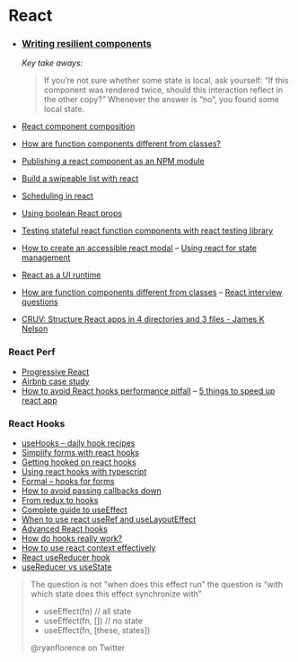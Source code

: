 # React

- ### [Writing resilient components](https://overreacted.io/writing-resilient-components/)

  _Key take aways:_
  > If you’re not sure whether some state is local, ask yourself: “If this component was rendered twice, should this interaction  reflect in the other copy?” Whenever the answer is “no”, you found some local state.

- [React component composition](https://www.robinwieruch.de/react-component-composition/)
- [How are function components different from classes?](https://overreacted.io/how-are-function-components-different-from-classes)
- [Publishing a react component as an NPM module](https://parastudios.de/create-a-react-component-as-npm-module)
- [Build a swipeable list with react](https://malcoded.com/posts/react-swipeable-list)
- [Scheduling in react](https://philippspiess.com/scheduling-in-react/)
- [Using boolean React props](https://spicefactory.co/blog/2019/03/26/how-to-avoid-the-boolean-trap-when-designing-react-components/)
- [Testing stateful react function components with react testing library](https://www.robertcooper.me/testing-stateful-react-function-components-with-react-testing-library)
- [How to create an accessible react modal](https://levelup.gitconnected.com/how-to-create-an-accessible-react-modal-5b87e6a27503)
– [Using react for state management](https://kentcdodds.com/blog/application-state-management-with-react)
- [React as a UI runtime](https://overreacted.io/react-as-a-ui-runtime/)
- [How are function components different from classes](https://overreacted.io/how-are-function-components-different-from-classes/)
– [React interview questions](https://tylermcginnis.com/react-interview-questions/?utm_campaign=React%2BNewsletter&utm_medium=email&utm_source=React_Newsletter_131)
- [CRUV: Structure React apps in 4 directories and 3 files - James K Nelson](http://jamesknelson.com/cruv-react-project-structure/?utm_source=reactdigest&utm_medium=email&utm_campaign=featured)

### React Perf

- [Progressive React](https://houssein.me/progressive-react?utm_source=reactdigest&utm_medium=email&utm_campaign=featured)
- [Airbnb case study](https://medium.com/airbnb-engineering/recent-web-performance-fixes-on-airbnb-listing-pages-6cd8d93df6f4)
- [How to avoid React hooks performance pitfall](https://medium.com/@_m1010j_/how-to-avoid-this-react-hooks-performance-pitfall-28770ad9abe0)
– [5 things to speed up react app](https://www.thedevelobear.com/post/5-things-to-improve-performance/?utm_source=reactdigest&utm_medium=email&utm_campaign=featured)

### React Hooks

- [useHooks – daily hook recipes](https://usehooks.com/?utm_campaign=React%2BNewsletter&utm_medium=email&utm_source=React_Newsletter_138)
- [Simplify forms with react hooks](https://upmostly.com/tutorials/using-custom-react-hooks-simplify-forms/)
- [Getting hooked on react hooks](https://tech.okcupid.com/getting-hooked-on-react-hooks/)
- [Using react hooks with typescript](https://levelup.gitconnected.com/usetypescript-a-complete-guide-to-react-hooks-and-typescript-db1858d1fb9c)
- [Formal – hooks for forms](https://github.com/kevinwolfcr/formal)
- [How to avoid passing callbacks down](https://reactjs.org/docs/hooks-faq.html#how-to-avoid-passing-callbacks-down)
- [From redux to hooks](https://staleclosures.dev/from-redux-to-hooks-case-study/)
- [Complete guide to useEffect](https://overreacted.io/a-complete-guide-to-useeffect/)
- [When to use react useRef and useLayoutEffect](https://dev.to/rleija_/when-to-use-react-useref-and-uselayouteffect-57kh)
- [Advanced React hooks](https://testdriven.io/blog/react-hooks-advanced/?utm_campaign=React%2BNewsletter&utm_medium=email&utm_source=React_Newsletter_157#.XLcod_Gltqo.reddit)
- [How do hooks really work?](https://www.netlify.com/blog/2019/03/11/deep-dive-how-do-react-hooks-really-work/?utm_campaign=React%2BNewsletter&utm_medium=email&utm_source=React_Newsletter_157)
- [How to use react context effectively](https://kentcdodds.com/blog/how-to-use-react-context-effectively)
- [React useReducer hook](https://www.robinwieruch.de/react-usereducer-hook/)
- [useReducer vs useState](https://www.robinwieruch.de/react-usereducer-vs-usestate/?utm_campaign=React%2BNewsletter&utm_medium=email&utm_source=React_Newsletter_159)


> The question is not “when does this effect run” the question is “with which state does this effect synchronize with”
>
> - useEffect(fn) // all state
> - useEffect(fn, []) // no state
> - useEffect(fn, [these, states])
>
> @ryanflorence on Twitter
